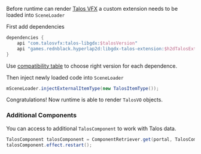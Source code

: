 Before runtime can render [Talos VFX](https://talosvfx.com/) a custom extension needs to be loaded into `SceneLoader`

First add dependencies
```groovy
dependencies {
    api "com.talosvfx:talos-libgdx:$talosVersion"
    api "games.rednblack.hyperlap2d:libgdx-talos-extension:$h2dTalosExtension"
}
```

Use [compatibility table](https://github.com/rednblackgames/h2d-libgdx-talos-extension) to choose right version for each dependence.

Then inject newly loaded code into `SceneLoader`

```Java
mSceneLoader.injectExternalItemType(new TalosItemType());
```

Congratulations! Now runtime is able to render `TalosVO` objects.

### Additional Components

You can access to additional `TalosComponent` to work with Talos data.

```Java
TalosComponent talosComponent = ComponentRetriever.get(portal, TalosComponent.class);
talosComponent.effect.restart();
```